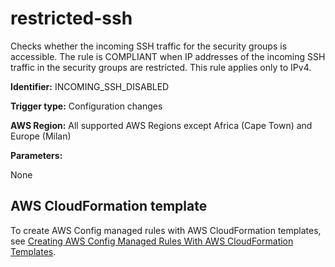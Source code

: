 # restricted\-ssh<a name="restricted-ssh"></a>

Checks whether the incoming SSH traffic for the security groups is accessible\. The rule is COMPLIANT when IP addresses of the incoming SSH traffic in the security groups are restricted\. This rule applies only to IPv4\. 

**Identifier:** INCOMING\_SSH\_DISABLED

**Trigger type:** Configuration changes

**AWS Region:** All supported AWS Regions except Africa \(Cape Town\) and Europe \(Milan\)

**Parameters:**

 None   


## AWS CloudFormation template<a name="w24aac11c29c17d291c15"></a>

To create AWS Config managed rules with AWS CloudFormation templates, see [Creating AWS Config Managed Rules With AWS CloudFormation Templates](aws-config-managed-rules-cloudformation-templates.md)\.